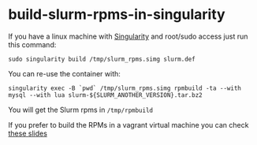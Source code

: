 # build-slurm-rpms-in-singularity

If you have a linux machine with [Singularity](https://www.sylabs.io/) and root/sudo access just run this command:

```
sudo singularity build /tmp/slurm_rpms.simg slurm.def 
```

You can re-use the container with:
```
singularity exec -B `pwd` /tmp/slurm_rpms.simg rpmbuild -ta --with mysql --with lua slurm-${SLURM_ANOTHER_VERSION}.tar.bz2
```

You will get the Slurm rpms in `/tmp/rpmbuild`

If you prefer to build the RPMs in a vagrant virtual machine you can check [these slides](https://scicore-unibas-ch.github.io/singularity-slides/#33)
